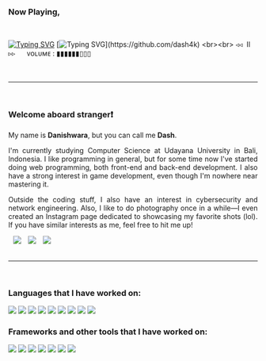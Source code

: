 ### Now Playing,
<br>

[![Typing SVG](https://readme-typing-svg.herokuapp.com/?font=Roboto&weight=700&size=40&height=70&duration=1&pause=10000&color=E71D36FF&vCenter=true&random=true&width=1500&lines=%22Any+Other+Way%22+%E2%80%94+Particle+House;%22I+Don%27t+Mind%22+%E2%80%94+Particle+House;%22Take+A+Change+With+Me%22+%E2%80%94+NIKI;%22Backburner%22+%E2%80%94+NIKI;%22Dia%22+%E2%80%94+Sheila+Majid;%22Telephones%22+%E2%80%94+Vacations;%22Midwest%22+%E2%80%94+Vacations;%22%E3%82%AE%E3%83%95%E3%83%88%22+%E2%80%94+%E3%82%82%E3%81%95%E3%82%92;%22%E4%BC%9A%E3%81%84%E3%81%9F%E3%81%84%22+%E2%80%94+%E3%82%82%E3%81%95%E3%82%92;%22%E5%A4%9C%E3%81%AB%E9%A7%86%E3%81%91%E3%82%8B%22+%E2%80%94+YOASOBI;%22%E6%80%AA%E7%89%A9%22+%E2%80%94+YOASOBI)](https://github.com/dash4k)
[![Typing SVG](https://readme-typing-svg.herokuapp.com?font=Roboto&weight=700&size=40&height=50&duration=10000&color=E7E7E7&vCenter=true&random=true&width=2000&lines=.%C4%B1l%C4%B1l%C4%B1lll%C4%B1%C4%B1l%C4%B1l%C4%B1llll%C4%B1%C4%B1l%C4%B1lll%C4%B1ll%C4%B1%C4%B1l%C4%B1l%C4%B1lll%C4%B1%C4%B1l%C4%B1l%C4%B1llll%C4%B1%C4%B1l%C4%B1lll%C4%B1ll%C4%B1%C4%B1l%C4%B1l%C4%B1lll%C4%B1%C4%B1l%C4%B1l%C4%B1llll%C4%B1%C4%B1l%C4%B1lll%C4%B1ll%C4%B1.)](https://github.com/dash4k)
<br><br>
◃◃ ‎ ⅠⅠ ‎ ▹▹ ‎  ‎  ‎  ‎  ‎ ᴠᴏʟᴜᴍᴇ : ▮▮▮▮▮▮▯▯▯
<br><br><br>

---

<br>

### Welcome aboard stranger❗

My name is **Danishwara**, but you can call me **Dash**.
<p align="justify">
I'm currently studying Computer Science at Udayana University in Bali, Indonesia. I like programming in general, but for some time now I've started doing web programming, both front-end and back-end development. I also have a strong interest in game development, even though I'm nowhere near mastering it. 
</p>
<p align="justify">
Outside the coding stuff, I also have an interest in cybersecurity and network engineering. Also, I like to do photography once in a while—I even created an Instagram page dedicated to showcasing my favorite shots (lol). If you have similar interests as me, feel free to hit me up!
</p>


<a target="_blank" style="margin-left: 10px;" target="_blank" href="https://discordapp.com/users/danishwara4k">
			<img src="https://img.shields.io/badge/Discord-5865F2.svg?style=for-the-badge&logo=&logoColor=ffffff&color=a31919"></a>
<a target="_blank" style="margin-left: 10px;" target="_blank" href="https://www.instagram.com/danishwara4k/">
			<img src="https://img.shields.io/badge/Instagram-E4405F?style=for-the-badge&logo=&logoColor=ffffff&color=a31919"></a>
<a target="_blank" style="margin-left: 10px;"  target="_blank" href="https://www.linkedin.com/in/dash4k/">
			<img src="https://img.shields.io/badge/LinkedIn-0077B5?style=for-the-badge&logo=&logoColor=ffffff&color=a31919"></a>
<br><br>

---

<br>

### Languages that I have worked on:

<div>
	<img src="https://img.shields.io/badge/bash_script-%23121011.svg?style=for-the-badge&logo=gnu-bash&color=a31919&logoColor=black">
	<img src="https://img.shields.io/badge/C-00599C?style=for-the-badge&logo=c&color=a31919&logoColor=black">
	<img src="https://img.shields.io/badge/c%23-%23239120.svg?style=for-the-badge&logo=csharp&color=a31919&logoColor=black">
	<img src="https://img.shields.io/badge/CSS3-1572B6?style=for-the-badge&logo=css&color=a31919&logoColor=black">
	<img src="https://img.shields.io/badge/HTML5-E34F26?style=for-the-badge&logo=html&color=a31919&logoColor=black">
	<img src="https://img.shields.io/badge/JavaScript-323330?style=for-the-badge&logo=javascript&color=a31919&logoColor=black">
	<img src="https://img.shields.io/badge/java-%23ED8B00.svg?style=for-the-badge&logo=openjdk&color=a31919&logoColor=black">
	<img src="https://img.shields.io/badge/PHP-777BB4?style=for-the-badge&logo=php&color=a31919&logoColor=black">
	<img src="https://img.shields.io/badge/Python-FFD43B?style=for-the-badge&logo=python&color=a31919&logoColor=black">
</div>

### Frameworks and other tools that I have worked on:

<div>
	<img src="https://img.shields.io/badge/.NET-512BD4?style=for-the-badge&logo=dotnet&color=a31919&logoColor=black"> 
	<img src="https://img.shields.io/badge/Composer-885630?style=for-the-badge&logo=Composer&color=a31919&logoColor=black"> 
	<img src="https://img.shields.io/badge/Godot-478CBF?style=for-the-badge&logo=GodotEngine&color=a31919&logoColor=black"> 
	<img src="https://img.shields.io/badge/Laravel-FF2D20?style=for-the-badge&logo=laravel&color=a31919&logoColor=black"> 
	<img src="https://img.shields.io/badge/MySQL-005C84?style=for-the-badge&logo=mysql&color=a31919&logoColor=black">
	<img src="https://img.shields.io/badge/Tailwind_CSS-38B2AC?style=for-the-badge&logo=tailwind-css&color=a31919&logoColor=black">
	<img src="https://img.shields.io/badge/vite-%23646CFF.svg?style=for-the-badge&logo=vite&color=a31919&logoColor=black">
</div>
<br><br>
